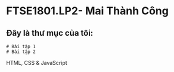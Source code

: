 # FTSE1801.LP2- Mai Thành Công
## Đây là thư mục của tôi:

	# Bài tập 1
	# Bài tập 2
HTML, CSS &amp; JavaScript
